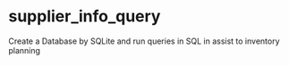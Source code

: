 # supplier_info_query
Create a Database by SQLite and run queries in SQL in assist to inventory planning
